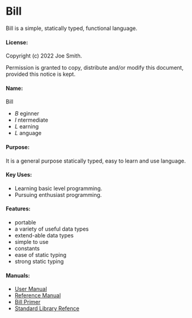 # Bill
Bill is a simple, statically typed, functional language.
#### License:
Copyright (c)  2022  Joe Smith.

Permission is granted to copy, distribute and/or modify this document, 
provided this notice is kept.

#### Name:
Bill

- *B* eginner
- *I* ntermediate
- *L* earning
- *L* anguage

#### Purpose:
It is a general purpose statically typed, easy to learn and use language.

#### Key Uses:
- Learning basic level programming.
- Pursuing enthusiast programming.

#### Features:
- portable
- a variety of useful data types
- extend-able data types
- simple to use
- constants
- ease of static typing
- strong static typing

#### Manuals:
- [User Manual](https://jsmith1024.github.io/bill/userman/html/index.html)
- [Reference Manual](https://jsmith1024.github.io/bill/refman/html/index.html)
- [Bill Primer](https://jsmith1024.github.io/bill/langman/html/index.html)
- [Standard Library Refence](https://jsmith1024.github.io/bill/stlman/html/index.html)
